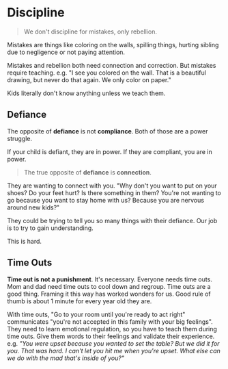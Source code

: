 # Discipline

> We don't discipline for mistakes, only rebellion.

Mistakes are things like coloring on the walls, spilling things, hurting sibling due to negligence or not paying attention.

Mistakes and rebellion both need connection and correction. But mistakes require teaching. e.g. "I see you colored on the wall. That is a beautiful drawing, but never do that again. We only color on paper."

Kids literally don't know anything unless we teach them.

## Defiance

The opposite of **defiance** is not **compliance**. Both of those are a power struggle.

If your child is defiant, they are in power. If they are compliant, you are in power.

> The true opposite of **defiance** is **connection**.

They are wanting to connect with you. "Why don't you want to put on your shoes? Do your feet hurt? Is there something in them? You're not wanting to go because you want to stay home with us? Because you are nervous around new kids?"

They could be trying to tell you so many things with their defiance. Our job is to try to gain understanding.

This is hard.

## Time Outs

**Time out is not a punishment**. It's necessary. Everyone needs time outs. Mom and dad need time outs to cool down and regroup. Time outs are a good thing. Framing it this way has worked wonders for us. Good rule of thumb is about 1 minute for every year old they are.

With time outs, "Go to your room until you're ready to act right" communicates "you're not accepted in this family with your big feelings". They need to learn emotional regulation, so you have to teach them during time outs. Give them words to their feelings and validate their experience. e.g. _"You were upset because you wanted to set the table? But we did it for you. That was hard. I can't let you hit me when you're upset. What else can we do with the mad that's inside of you?"_
